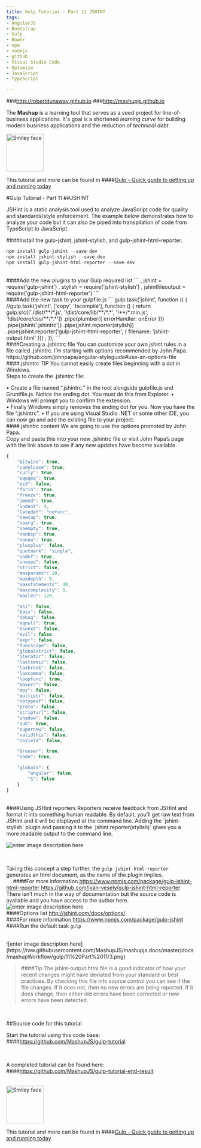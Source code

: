 ```yaml
---
title: Gulp Tutorial - Part 11 JSHINT
tags: 
- AngularJS
- Bootstrap
- Gulp
- Bower
- npm
- nodejs
- github
- Visual Studio Code
- Optimize
- JavaScript
- TypeScript

---
```


###http://robertdunaway.github.io
###http://mashupjs.github.io


The **Mashup** is a learning tool that serves as a seed project for line-of-business applications.  It's goal is a shortened *learning curve* for building modern business applications and the reduction of *technical debt*.
<br>

 <img src="https://raw.githubusercontent.com/MashupJS/mashupjs.docs/master/docs/mashupWorkflow/gulp/bookcoverimage.PNG" alt="Smiley face" height="100" width="100"> 

This tutorial and more can be found in
####[Gulp - Quick guide to getting up and running today](http://www.amazon.com/Gulp-Quick-guide-getting-running-ebook/dp/B010NXMFF6/)

#Gulp Tutorial - Part 11
##JSHINT

JSHint is a static analysis tool used to analyze JavaScript code for quality and standards/style enforcement.  The example below demonstrates how to analyze your code but it can also be piped into transpilation of code from TypeScript to JavaScript.
<br>

####Install the gulp-jshint, jshint-stylish, and gulp-jshint-html-reporter.
```javascript
npm install gulp-jshint --save-dev
npm install jshint-stylish --save-dev
npm install gulp-jshint-html-reporter --save-dev
```
<br>
####Add the new plugins to your Gulp required list
```
, jshint                = require('gulp-jshint')
, stylish               = require('jshint-stylish')
, jshintfileoutput      = require('gulp-jshint-html-reporter')
```
<br>
####Add the new task to your gulpfile.js
```
gulp.task('jshint', function () {
    //gulp.task('jshint', ['copy', 'tscompile'], function () {
    return gulp.src(['./dist/**/*.js', '!dist/core/lib/**/*.*', '!**/*.min.js', '!dist/core/css/**/*.*'])
      .pipe(plumber({
          errorHandler: onError
      }))
      .pipe(jshint('.jshintrc'))
      .pipe(jshint.reporter(stylish))
      .pipe(jshint.reporter('gulp-jshint-html-reporter', { filename: 'jshint-output.html' }))
    ;
});
```
<br>
####Creating a .jshintrc file
You can customize your own jshint rules in a file called .jshintrc.  I’m starting with options recommended by John Papa. 
https://github.com/johnpapa/angular-styleguide#use-an-options-file

<br>
####.jshintrc TIP
You cannot easily create files beginning with a dot in Windows. 
<br>
Steps to create the .jshintrc file:

•	Create a file named “.jshintrc.” in the root alongside gulpfile.js and Gruntfile.js.  Notice the ending dot.  You must do this from Explorer.
•	Windows will prompt you to confirm the extension.  
•	Finally Windows simply removes the ending dot for you.  Now you have the file “.jshintrc”.
•	If you are using Visual Studio .NET or some other IDE, you can now go and add the existing file to your project.
<br>
####.jshintrc content
We are going to use the options promoted by John Papa.
<br>
Copy and paste this into your new .jshintrc file or visit John Papa’s page with the link above to see if any new updates have become available.
```javascript
{
    "bitwise": true,
    "camelcase": true,
    "curly": true,
    "eqeqeq": true,
    "es3": false,
    "forin": true,
    "freeze": true,
    "immed": true,
    "indent": 4,
    "latedef": "nofunc",
    "newcap": true,
    "noarg": true,
    "noempty": true,
    "nonbsp": true,
    "nonew": true,
    "plusplus": false,
    "quotmark": "single",
    "undef": true,
    "unused": false,
    "strict": false,
    "maxparams": 10,
    "maxdepth": 5,
    "maxstatements": 40,
    "maxcomplexity": 8,
    "maxlen": 120,

    "asi": false,
    "boss": false,
    "debug": false,
    "eqnull": true,
    "esnext": false,
    "evil": false,
    "expr": false,
    "funcscope": false,
    "globalstrict": false,
    "iterator": false,
    "lastsemic": false,
    "laxbreak": false,
    "laxcomma": false,
    "loopfunc": true,
    "maxerr": false,
    "moz": false,
    "multistr": false,
    "notypeof": false,
    "proto": false,
    "scripturl": false,
    "shadow": false,
    "sub": true,
    "supernew": false,
    "validthis": false,
    "noyield": false,

    "browser": true,
    "node": true,

    "globals": {
        "angular": false,
        "$": false
    }
}
```
<br>
####Using JSHint reporters
Reporters receive feedback from JSHint and format it into something human readable.  By default, you’ll get raw text from JSHint and it will be displayed at the command line.  Adding the `jshint-stylish` plugin and passing it to the `jshint.reporter(stylish)` gives you a more readable output to the command line.  

<br>

![enter image description here](https://raw.githubusercontent.com/MashupJS/mashupjs.docs/master/docs/mashupWorkflow/gulp/11%20Part%2011/1.png)

<br>

Taking this concept a step further, the `gulp-jshint-html-reporter` generates an html document, as the name of the plugin implies.
<br> 
####For more information
https://www.npmjs.com/package/gulp-jshint-html-reporter
https://github.com/ivan-vesely/gulp-jshint-html-reporter
<br>
There isn’t much in the way of documentation but the source code is available and you have access to the author here. 
<br>
![enter image description here](https://raw.githubusercontent.com/MashupJS/mashupjs.docs/master/docs/mashupWorkflow/gulp/11%20Part%2011/2.png)
<br>
####Options list
http://jshint.com/docs/options/
<br>
####For more information
https://www.npmjs.com/package/gulp-jshint
<br>
####Run the default task
```gulp```

<br>
![enter image description here](https://raw.githubusercontent.com/MashupJS/mashupjs.docs/master/docs/mashupWorkflow/gulp/11%20Part%2011/3.png)
<br>

>####Tip
The jshint-output.html file is a good indicator of how your recent changes might have deviated from your standard or best practices.  By checking this file into source control you can see if the file changes.  If it does not, then no new errors are being reported.  If it does change, then either old errors have been corrected or new errors have been detected.

<br>

##Source code for this tutorial


Start the tutorial using this code base:  
####https://github.com/MashupJS/gulp-tutorial

<br>

A completed tutorial can be found here:  
####https://github.com/MashupJS/gulp-tutorial-end-result

<br>

 <img src="https://raw.githubusercontent.com/MashupJS/mashupjs.docs/master/docs/mashupWorkflow/gulp/bookcoverimage.PNG" alt="Smiley face" height="100" width="100"> 

This tutorial and more can be found in
####[Gulp - Quick guide to getting up and running today](http://www.amazon.com/Gulp-Quick-guide-getting-running-ebook/dp/B010NXMFF6/)